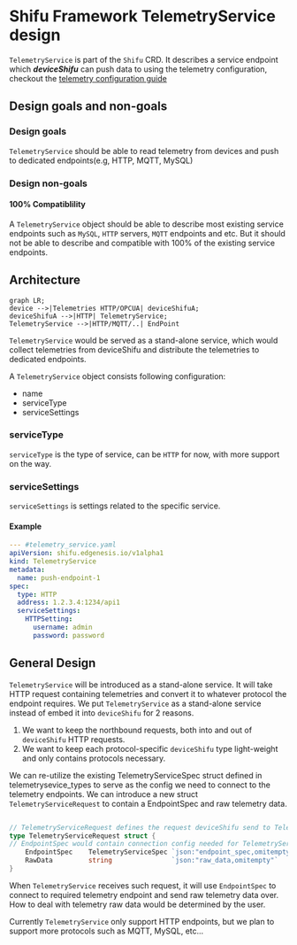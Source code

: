 # Shifu Framework TelemetryService design

`TelemetryService` is part of the `Shifu` CRD. It describes a service endpoint which ***deviceShifu*** can push data to using the telemetry configuration, checkout the [telemetry configuration guide](https://github.com/Edgenesis/shifu/blob/main/docs/design/deviceshifu/telemetry.md)

## Design goals and non-goals

### Design goals
`TelemetryService` should be able to read telemetry from devices and push to dedicated endpoints(e.g, HTTP, MQTT, MySQL)

### Design non-goals

#### 100% Compatiblility

A `TelemetryService` object should be able to describe most existing service endpoints such as `MySQL`, `HTTP` servers, `MQTT` endpoints and etc. But it should not be able to describe and compatible with 100% of the existing service endpoints.

## Architecture

```mermaid
graph LR;
device -->|Telemetries HTTP/OPCUA| deviceShifuA;
deviceShifuA -->|HTTP| TelemetryService;
TelemetryService -->|HTTP/MQTT/..| EndPoint

```

`TelemetryService` would be served as a stand-alone service, which would collect telemetries from deviceShifu and distribute the telemetries to dedicated endpoints.

A `TelemetryService` object consists following configuration:

- name
- serviceType
- serviceSettings

### serviceType

`serviceType` is the type of service, can be `HTTP` for now, with more support on the way.

### serviceSettings

`serviceSettings` is settings related to the specific service.

#### Example

```yaml
--- #telemetry_service.yaml
apiVersion: shifu.edgenesis.io/v1alpha1
kind: TelemetryService
metadata:
  name: push-endpoint-1
spec:
  type: HTTP
  address: 1.2.3.4:1234/api1
  serviceSettings:
    HTTPSetting:
      username: admin
      password: password
```

## General Design
`TelemetryService` will be introduced as a stand-alone service. It will take HTTP request containing telemetries and convert it to whatever protocol the endpoint requires.
We put `TelemetryService` as a stand-alone service instead of embed it into `deviceShifu` for 2 reasons.
1. We want to keep the northbound requests, both into and out of `deviceShifu` HTTP requests.
2. We want to keep each protocol-specific `deviceShifu` type light-weight and only contains protocols necessary.

We can re-utilize the existing TelemetryServiceSpec struct defined in telemetrysevice_types to serve as the config we need to connect to the telemetry endpoints.
We can introduce a new struct `TelemetryServiceRequest` to contain a EndpointSpec and raw telemetry data. 
```go

// TelemetryServiceRequest defines the request deviceShifu send to TelemetryService
type TelemetryServiceRequest struct {
// EndpointSpec would contain connection config needed for TelemetryService to connect with the endpoint
    EndpointSpec    TelemetryServiceSpec `json:"endpoint_spec,omitempty"`
    RawData         string               `json:"raw_data,omitempty"`
}
```
When `TelemetryService` receives such request, it will use `EndpointSpec` to connect to required telemetry endpoint and send raw telemetry data over. 
How to deal with telemetry raw data would be determined by the user.

Currently `TelemetryService` only support HTTP endpoints, but we plan to support more protocols such as MQTT, MySQL, etc...